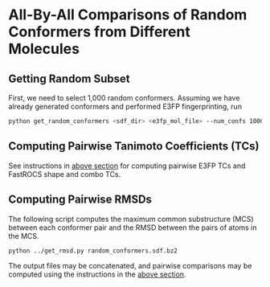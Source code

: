 # All-By-All Comparisons of Random Conformers from Different Molecules

## Getting Random Subset

First, we need to select 1,000 random conformers. Assuming we have already
generated conformers and performed E3FP fingerprinting, run

```bash
python get_random_conformers <sdf_dir> <e3fp_mol_file> --num_confs 1000
```

## Computing Pairwise Tanimoto Coefficients (TCs)

See instructions in [above section](../) for computing pairwise E3FP TCs and
FastROCS shape and combo TCs.

## Computing Pairwise RMSDs

The following script computes the maximum common substructure (MCS) between each
conformer pair and the RMSD between the pairs of atoms in the MCS.

```bash
python ../get_rmsd.py random_conformers.sdf.bz2
```

The output files may be concatenated, and pairwise comparisons may be computed
using the instructions in the [above section](../).
